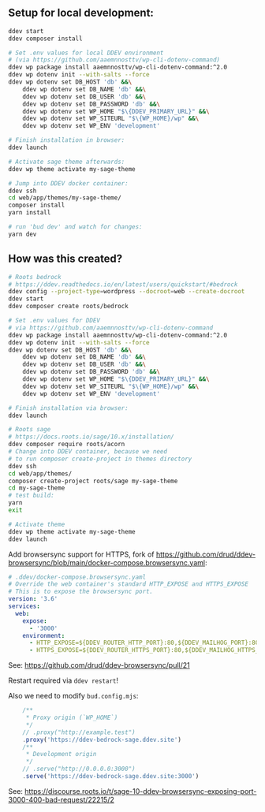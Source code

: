 ## Setup for local development:

```bash
ddev start 
ddev composer install

# Set .env values for local DDEV environment
# (via https://github.com/aaemnnosttv/wp-cli-dotenv-command)
ddev wp package install aaemnnosttv/wp-cli-dotenv-command:^2.0
ddev wp dotenv init --with-salts --force
ddev wp dotenv set DB_HOST 'db' &&\
    ddev wp dotenv set DB_NAME 'db' &&\
    ddev wp dotenv set DB_USER 'db' &&\
    ddev wp dotenv set DB_PASSWORD 'db' &&\
    ddev wp dotenv set WP_HOME "$\{DDEV_PRIMARY_URL}" &&\
    ddev wp dotenv set WP_SITEURL "$\{WP_HOME}/wp" &&\
    ddev wp dotenv set WP_ENV 'development'

# Finish installation in browser:
ddev launch

# Activate sage theme afterwards:
ddev wp theme activate my-sage-theme

# Jump into DDEV docker container:
ddev ssh
cd web/app/themes/my-sage-theme/
composer install
yarn install

# run 'bud dev' and watch for changes:
yarn dev
```

## How was this created?

```bash
# Roots bedrock
# https://ddev.readthedocs.io/en/latest/users/quickstart/#bedrock
ddev config --project-type=wordpress --docroot=web --create-docroot
ddev start
ddev composer create roots/bedrock

# Set .env values for DDEV
# via https://github.com/aaemnnosttv/wp-cli-dotenv-command
ddev wp package install aaemnnosttv/wp-cli-dotenv-command:^2.0
ddev wp dotenv init --with-salts --force
ddev wp dotenv set DB_HOST 'db' &&\
    ddev wp dotenv set DB_NAME 'db' &&\
    ddev wp dotenv set DB_USER 'db' &&\
    ddev wp dotenv set DB_PASSWORD 'db' &&\
    ddev wp dotenv set WP_HOME "$\{DDEV_PRIMARY_URL}" &&\
    ddev wp dotenv set WP_SITEURL "$\{WP_HOME}/wp" &&\
    ddev wp dotenv set WP_ENV 'development'

# Finish installation via browser:
ddev launch

# Roots sage
# https://docs.roots.io/sage/10.x/installation/
ddev composer require roots/acorn
# Change into DDEV container, because we need 
# to run composer create-project in themes directory
ddev ssh
cd web/app/themes/
composer create-project roots/sage my-sage-theme
cd my-sage-theme
# test build:
yarn
exit 

# Activate theme
ddev wp theme activate my-sage-theme
ddev launch
```

Add browsersync support for HTTPS, fork of https://github.com/drud/ddev-browsersync/blob/main/docker-compose.browsersync.yaml:

```yaml
# .ddev/docker-compose.browsersync.yaml
# Override the web container's standard HTTP_EXPOSE and HTTPS_EXPOSE
# This is to expose the browsersync port.
version: '3.6'
services:
  web:
    expose:
      - '3000'
    environment:
      - HTTP_EXPOSE=${DDEV_ROUTER_HTTP_PORT}:80,${DDEV_MAILHOG_PORT}:8025,3001:3000
      - HTTPS_EXPOSE=${DDEV_ROUTER_HTTPS_PORT}:80,${DDEV_MAILHOG_HTTPS_PORT}:8025,3000:3000
```
See: https://github.com/drud/ddev-browsersync/pull/21

Restart required via `ddev restart`!

Also we need to modify `bud.config.mjs`:

```javascript
    /**
     * Proxy origin (`WP_HOME`)
     */
    // .proxy("http://example.test")
    .proxy('https://ddev-bedrock-sage.ddev.site')
    /**
     * Development origin
     */
    // .serve("http://0.0.0.0:3000")
    .serve('https://ddev-bedrock-sage.ddev.site:3000')
```

See: https://discourse.roots.io/t/sage-10-ddev-browsersync-exposing-port-3000-400-bad-request/22215/2

